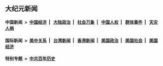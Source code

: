 ## 大纪元新闻

#### 中国新闻 &nbsp;>&nbsp; [中国经济](indexes/ncid283/README.md?11300445) &nbsp;| &nbsp; [大陆政治](indexes/ncid277/README.md?11300445) &nbsp;| &nbsp; [社会万象](indexes/ncid282/README.md?11300445) &nbsp;| &nbsp; [中国人权](indexes/ncid278/README.md?11300445) &nbsp;| &nbsp; [群体事件](indexes/ncid279/README.md?11300445) &nbsp;| &nbsp; [天灾人祸](indexes/ncid280/README.md?11300445)

#### 国际新闻 &nbsp;>&nbsp; [美中关系](indexes/nf1412576/README.md?11300445) &nbsp;| &nbsp; [台湾新闻](indexes/ncid1349361/README.md?11300445) &nbsp;| &nbsp; [香港新闻](indexes/ncid1349362/README.md?11300445) &nbsp;| &nbsp; [美国政治](indexes/ncid1078159/README.md?11300445) &nbsp;| &nbsp; [美国社会](indexes/ncid1078160/README.md?11300445) &nbsp;| &nbsp; [美国经济](indexes/ncid1078158/README.md?11300445)

#### 特别专题 &nbsp;>&nbsp; [中共百年历史](https://github.com/epoch-news/epoch-special/blob/master/README.md?11300445)  
